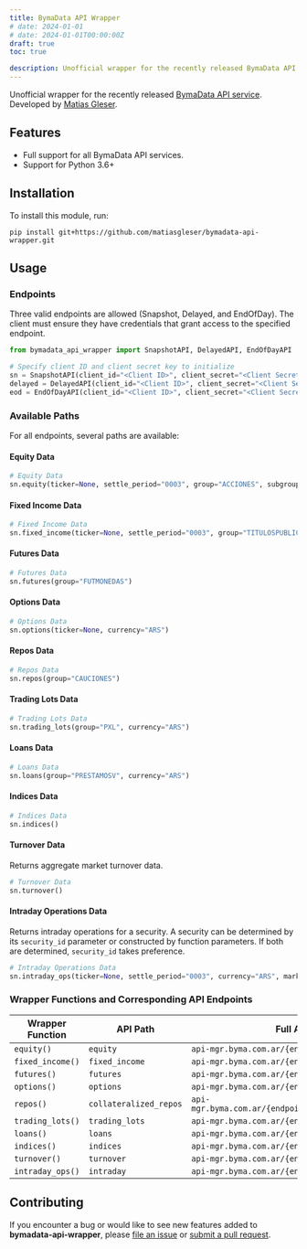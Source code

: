 ```yaml
---
title: BymaData API Wrapper
# date: 2024-01-01
# date: 2024-01-01T00:00:00Z
draft: true
toc: true

description: Unofficial wrapper for the recently released BymaData API. 
---
```



Unofficial wrapper for the recently released [BymaData API service](https://www.bymadata.com.ar/). Developed by [Matias Gleser](https://twitter.com/MatiasGleser).

## Features

- Full support for all BymaData API services.
- Support for Python 3.6+

## Installation

To install this module, run:

```console
pip install git+https://github.com/matiasgleser/bymadata-api-wrapper.git
```

## Usage

### Endpoints

Three valid endpoints are allowed (Snapshot, Delayed, and EndOfDay). The client must ensure they have credentials that grant access to the specified endpoint.

```python
from bymadata_api_wrapper import SnapshotAPI, DelayedAPI, EndOfDayAPI

# Specify client ID and client secret key to initialize
sn = SnapshotAPI(client_id="<Client ID>", client_secret="<Client Secret Key>")  # Snapshot endpoint
delayed = DelayedAPI(client_id="<Client ID>", client_secret="<Client Secret Key>")  # Delayed endpoint
eod = EndOfDayAPI(client_id="<Client ID>", client_secret="<Client Secret Key>")  # EndOfDay endpoint
```

### Available Paths

For all endpoints, several paths are available:

#### Equity Data

```python
# Equity Data
sn.equity(ticker=None, settle_period="0003", group="ACCIONES", subgroup=None, operative_form="CONTADO", currency="ARS")
```

#### Fixed Income Data

```python
# Fixed Income Data
sn.fixed_income(ticker=None, settle_period="0003", group="TITULOSPUBLICOS", market="PPT", operative_form="CONTADO", currency="ARS")
```

#### Futures Data

```python
# Futures Data
sn.futures(group="FUTMONEDAS")
```

#### Options Data

```python
# Options Data
sn.options(ticker=None, currency="ARS")
```

#### Repos Data

```python
# Repos Data
sn.repos(group="CAUCIONES")
```

#### Trading Lots Data

```python
# Trading Lots Data
sn.trading_lots(group="PXL", currency="ARS")
```

#### Loans Data

```python
# Loans Data
sn.loans(group="PRESTAMOSV", currency="ARS")
```

#### Indices Data

```python
# Indices Data
sn.indices()
```

#### Turnover Data

Returns aggregate market turnover data.

```python
# Turnover Data
sn.turnover()
```

#### Intraday Operations Data

Returns intraday operations for a security. A security can be determined by its `security_id` parameter or constructed by function parameters. If both are determined, `security_id` takes preference.

```python
# Intraday Operations Data
sn.intraday_ops(ticker=None, settle_period="0003", currency="ARS", market="CT", operative_form="C", security_id=None)
```

### Wrapper Functions and Corresponding API Endpoints

| Wrapper Function   | API Path                | Full API URI                                        |
| ------------------ | ----------------------- | --------------------------------------------------- |
| `equity()`         | `equity`                | `api-mgr.byma.com.ar/{endpoint}/equity`             |
| `fixed_income()`   | `fixed_income`          | `api-mgr.byma.com.ar/{endpoint}/fixed_income`       |
| `futures()`        | `futures`               | `api-mgr.byma.com.ar/{endpoint}/futures`            |
| `options()`        | `options`               | `api-mgr.byma.com.ar/{endpoint}/options`            |
| `repos()`          | `collateralized_repos`  | `api-mgr.byma.com.ar/{endpoint}/collateralized_repos`|
| `trading_lots()`   | `trading_lots`          | `api-mgr.byma.com.ar/{endpoint}/trading_lots`       |
| `loans()`          | `loans`                 | `api-mgr.byma.com.ar/{endpoint}/loans`              |
| `indices()`        | `indices`               | `api-mgr.byma.com.ar/{endpoint}/indices`            |
| `turnover()`       | `turnover`              | `api-mgr.byma.com.ar/{endpoint}/turnover`           |
| `intraday_ops()`   | `intraday`              | `api-mgr.byma.com.ar/{endpoint}/intraday`           |

## Contributing

If you encounter a bug or would like to see new features added to **bymadata-api-wrapper**, please [file an issue](https://github.com/matiasgleser/bymadata-api-wrapper/issues) or [submit a pull request](https://help.github.com/en/articles/creating-a-pull-request).
